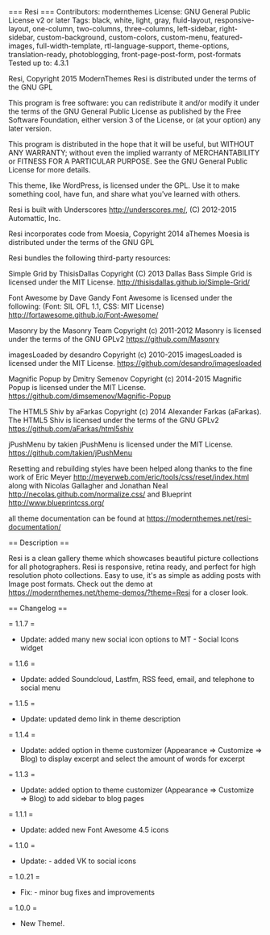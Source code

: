 === Resi ===
Contributors: modernthemes
License: GNU General Public License v2 or later
Tags: black, white, light, gray, fluid-layout, responsive-layout, one-column, two-columns, three-columns, left-sidebar, right-sidebar, custom-background, custom-colors, custom-menu, featured-images, full-width-template, rtl-language-support, theme-options, translation-ready, photoblogging, front-page-post-form, post-formats
Tested up to: 4.3.1

Resi, Copyright 2015 ModernThemes
Resi is distributed under the terms of the GNU GPL

This program is free software: you can redistribute it and/or modify
it under the terms of the GNU General Public License as published by
the Free Software Foundation, either version 3 of the License, or
(at your option) any later version.

This program is distributed in the hope that it will be useful,
but WITHOUT ANY WARRANTY; without even the implied warranty of
MERCHANTABILITY or FITNESS FOR A PARTICULAR PURPOSE.  See the
GNU General Public License for more details.

This theme, like WordPress, is licensed under the GPL.
Use it to make something cool, have fun, and share what you've learned with others.

Resi is built with Underscores http://underscores.me/, (C) 2012-2015 Automattic, Inc. 

Resi incorporates code from Moesia, Copyright 2014 aThemes
Moesia is distributed under the terms of the GNU GPL 

Resi bundles the following third-party resources:

Simple Grid by ThisisDallas Copyright (C) 2013 Dallas Bass
Simple Grid is licensed under the MIT License.
http://thisisdallas.github.io/Simple-Grid/

Font Awesome by Dave Gandy
Font Awesome is licensed under the following: (Font: SIL OFL 1.1, CSS: MIT License)
http://fortawesome.github.io/Font-Awesome/

Masonry by the Masonry Team Copyright (c) 2011-2012
Masonry is licensed under the terms of the GNU GPLv2 
https://github.com/Masonry

imagesLoaded by desandro Copyright (c) 2010-2015
imagesLoaded is licensed under the MIT License.
https://github.com/desandro/imagesloaded

Magnific Popup by Dmitry Semenov Copyright (c) 2014-2015
Magnific Popup is licensed under the MIT License.
https://github.com/dimsemenov/Magnific-Popup

The HTML5 Shiv by aFarkas Copyright (c) 2014 Alexander Farkas (aFarkas).
The HTML5 Shiv is licensed under the terms of the GNU GPLv2 
https://github.com/aFarkas/html5shiv 

jPushMenu by takien
jPushMenu is licensed under the MIT License.
https://github.com/takien/jPushMenu 

Resetting and rebuilding styles have been helped along thanks to the fine work of
Eric Meyer http://meyerweb.com/eric/tools/css/reset/index.html
along with Nicolas Gallagher and Jonathan Neal http://necolas.github.com/normalize.css/
and Blueprint http://www.blueprintcss.org/

all theme documentation can be found at https://modernthemes.net/resi-documentation/

== Description ==

Resi is a clean gallery theme which showcases beautiful picture collections for all photographers. Resi is responsive, retina ready, and perfect for high resolution photo collections. Easy to use, it's as simple as adding posts with Image post formats. Check out the demo at https://modernthemes.net/theme-demos/?theme=Resi for a closer look.

== Changelog ==

= 1.1.7 =
* Update: added many new social icon options to MT - Social Icons widget

= 1.1.6 =
* Update: added Soundcloud, Lastfm, RSS feed, email, and telephone to social menu 

= 1.1.5 =
* Update: updated demo link in theme description

= 1.1.4 =
* Update: added option in theme customizer (Appearance => Customize => Blog) to display excerpt and select the amount of words for excerpt

= 1.1.3 =
* Update: added option to theme customizer (Appearance => Customize => Blog) to add sidebar to blog pages

= 1.1.1 =
* Update: added new Font Awesome 4.5 icons

= 1.1.0 =
* Update: - added VK to social icons

= 1.0.21 =
* Fix: - minor bug fixes and improvements

= 1.0.0 =
* New Theme!.
